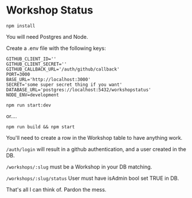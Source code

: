Workshop Status
===

`npm install`

You will need Postgres and Node.

Create a .env file with the following keys:

```
GITHUB_CLIENT_ID=''
GITHUB_CLIENT_SECRET=''
GITHUB_CALLBACK_URL='/auth/github/callback'
PORT=3000
BASE_URL='http://localhost:3000'
SECRET='some super secret thing if you want'
DATABASE_URL='postgres://localhost:5432/workshopstatus'
NODE_ENV=development
```

`npm run start:dev`

or....

`npm run build && npm start`

You'll need to create a row in the Workshop table to have anything work.

`/auth/login` will result in a github authentication, and a user created in the DB.

`/workshops/:slug` must be a Workshop in your DB matching.

`/workshops/:slug/status` User must have isAdmin bool set TRUE in DB.

That's all I can think of. Pardon the mess.
